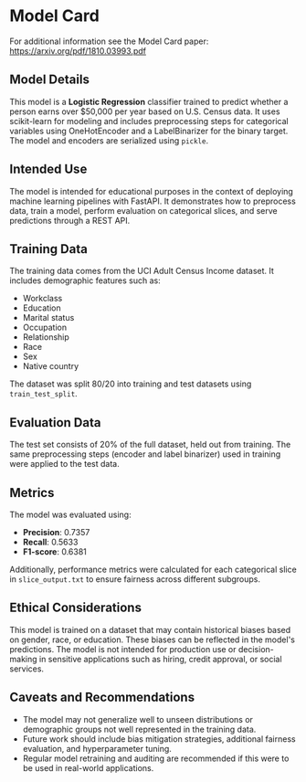 # Model Card

For additional information see the Model Card paper: https://arxiv.org/pdf/1810.03993.pdf

## Model Details

This model is a **Logistic Regression** classifier trained to predict whether a person earns over \$50,000 per year based on U.S. Census data. It uses scikit-learn for modeling and includes preprocessing steps for categorical variables using OneHotEncoder and a LabelBinarizer for the binary target. The model and encoders are serialized using `pickle`.

## Intended Use

The model is intended for educational purposes in the context of deploying machine learning pipelines with FastAPI. It demonstrates how to preprocess data, train a model, perform evaluation on categorical slices, and serve predictions through a REST API.

## Training Data

The training data comes from the UCI Adult Census Income dataset. It includes demographic features such as:

- Workclass
- Education
- Marital status
- Occupation
- Relationship
- Race
- Sex
- Native country

The dataset was split 80/20 into training and test datasets using `train_test_split`.

## Evaluation Data

The test set consists of 20% of the full dataset, held out from training. The same preprocessing steps (encoder and label binarizer) used in training were applied to the test data.

## Metrics

The model was evaluated using:
- **Precision**: 0.7357  
- **Recall**: 0.5633  
- **F1-score**: 0.6381  

Additionally, performance metrics were calculated for each categorical slice in `slice_output.txt` to ensure fairness across different subgroups.

## Ethical Considerations

This model is trained on a dataset that may contain historical biases based on gender, race, or education. These biases can be reflected in the model's predictions. The model is not intended for production use or decision-making in sensitive applications such as hiring, credit approval, or social services.

## Caveats and Recommendations

- The model may not generalize well to unseen distributions or demographic groups not well represented in the training data.
- Future work should include bias mitigation strategies, additional fairness evaluation, and hyperparameter tuning.
- Regular model retraining and auditing are recommended if this were to be used in real-world applications.